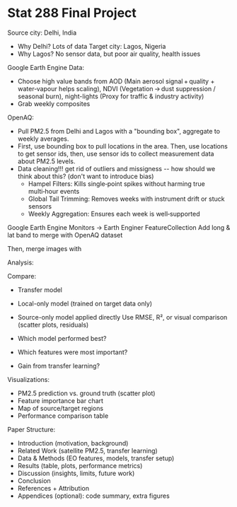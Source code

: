 # Stat 288 Final Project

Source city: Delhi, India
- Why Delhi? Lots of data
Target city: Lagos, Nigeria
- Why Lagos? No sensor data, but poor air quality, health issues

Google Earth Engine Data: 
- Choose high value bands from AOD (Main aerosol signal + quality + water‑vapour helps scaling), NDVI (Vegetation → dust suppression / seasonal burn), night-lights (Proxy for traffic & industry activity)
- Grab weekly composites

OpenAQ:
- Pull PM2.5 from Delhi and Lagos with a "bounding box", aggregate to weekly averages.
- First, use bounding box to pull locations in the area. Then, use locations to get sensor ids, then, use sensor ids to collect measurement data about PM2.5 levels.
- Data cleaning!!! get rid of outliers and missigness -- how should we think about this? (don't want to introduce bias)
    - Hampel Filters: Kills single‑point spikes without harming true multi‑hour events
    - Global Tail Trimming: Removes weeks with instrument drift or stuck sensors
    - Weekly Aggregation: Ensures each week is well‑supported

Google Earth Engine Monitors -> Earth Enginer FeatureCollection
Add long & lat band to merge with OpenAQ dataset

Then, merge images with 



Analysis:

Compare:
- Transfer model
- Local-only model (trained on target data only)
- Source-only model applied directly
Use RMSE, R², or visual comparison (scatter plots, residuals)

- Which model performed best?
- Which features were most important?
- Gain from transfer learning?

Visualizations:
- PM2.5 prediction vs. ground truth (scatter plot)
- Feature importance bar chart
- Map of source/target regions
- Performance comparison table

Paper Structure:
- Introduction (motivation, background)
- Related Work (satellite PM2.5, transfer learning)
- Data & Methods (EO features, models, transfer setup)
- Results (table, plots, performance metrics)
- Discussion (insights, limits, future work)
- Conclusion
- References + Attribution
- Appendices (optional): code summary, extra figures
